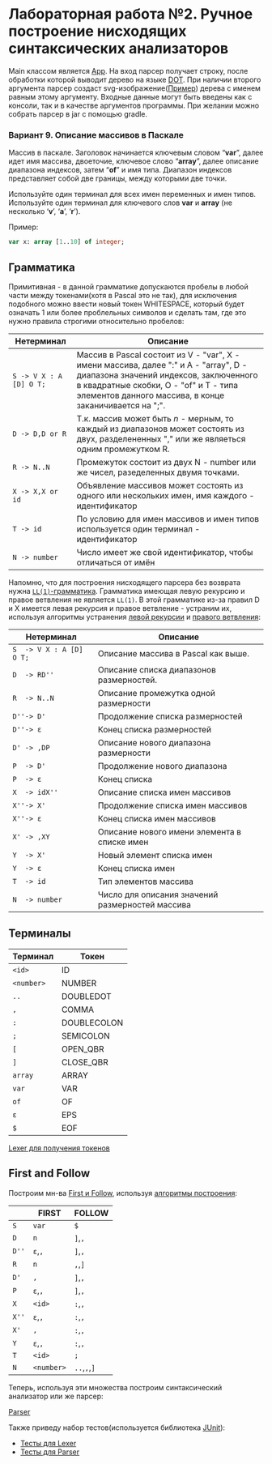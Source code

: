 # Лабораторная работа №2. Ручное построение нисходящих синтаксических анализаторов

   Main классом является [App](src/main/kotlin/ru/itmo/chizhikov/App.kt). На вход парсер получает строку, после обработки которой выводит дерево на языке [DOT](https://en.wikipedia.org/wiki/DOT_(graph_description_language)). При наличии второго аргумента парсер создаст svg-изображение([Пример](example.svg)) дерева с именем равным этому аргументу. 
Входные данные могут быть введены как с консоли, так и в качестве аргументов программы. При желании можно собрать парсер в jar с помощью gradle.


### Вариант 9. Описание массивов в Паскале

Массив в паскале. Заголовок начинается ключевым словом “**var**”, далее идет имя массива, двоеточие, ключевое слово
 “**array**”, далее описание диапазона индексов, затем “**of**” и имя типа. Диапазон индексов представляет собой две 
 границы, между которыми две точки.
 
Используйте один терминал для всех имен переменных и имен типов. Используйте один терминал для ключевого слов **var** 
и **array** (не несколько ‘**v**’, ‘**a**’, ‘**r**’).

Пример:
 ```Pascal
var x: array [1..10] of integer;
```

## Грамматика

Примитивная - в данной грамматике допускаются пробелы в любой части между токенами(хотя в Pascal это не так), для исключения подобного можно ввести новый токен WHITESPACE, который будет означать 1 или более проблельных символов и сделать там, где это нужно правила строгими относительно пробелов:

| Нетерминал                 | Описание                                                                                                                                                                                                                             |
|----------------------------|--------------------------------------------------------------------------------------------------------------------------------------------------------------------------------------------------------------------------------------|
| `S -> V X : A [D] O T;`    | Массив в Pascal состоит из V - "var", X - имени массива, далее ":" и A - "array", D - диапазона значений индексов, заключенного в квадратные скобки, O - "of" и T - типа элементов данного массива, в конце заканичивается на ";".   |
|  `D -> D,D or R`           | Т.к. массив может быть _n_ - мерным, то каждый из диапазонов может состоять из двух, разделененных "," или же являеться одним промежутком R.                                                                                         |
| `R -> N..N`                | Промежуток состоит из двух N - number или же чисел, разеделенных двумя точками.                                                                                                                                                      |                                                                                                                                                                                            |
|  `X -> X,X or id`          | Объявление массивов может состоять из одного или нескольких имен, имя каждого - идентификатор                                                                                                                                        |
| `T -> id`                  | По условию для имен массивов и имен типов используется один терминал - идентификатор                                                                                                                                                 |
| `N -> number`              | Число имеет же свой идентификатор, чтобы отличаться от имён                                                                                                                                                                          |                                                                                                                                                                                        |

Напомню, что для построения нисходящего парсера без возврата нужна [`LL(1)`-грамматика](https://neerc.ifmo.ru/wiki/index.php?title=LL(k)-%D0%B3%D1%80%D0%B0%D0%BC%D0%BC%D0%B0%D1%82%D0%B8%D0%BA%D0%B8,_%D0%BC%D0%BD%D0%BE%D0%B6%D0%B5%D1%81%D1%82%D0%B2%D0%B0_FIRST_%D0%B8_FOLLOW).
Грамматика имеющая левую рекурсию и правое ветвления не является `LL(1)`. В этой грамматике из-за правил D и X имеется левая рекурсия и правое ветвление - устраним их, используя алгоритмы устранения [левой рекурсии](https://neerc.ifmo.ru/wiki/index.php?title=%D0%A3%D1%81%D1%82%D1%80%D0%B0%D0%BD%D0%B5%D0%BD%D0%B8%D0%B5_%D0%BB%D0%B5%D0%B2%D0%BE%D0%B9_%D1%80%D0%B5%D0%BA%D1%83%D1%80%D1%81%D0%B8%D0%B8) и [правого ветвления](https://neerc.ifmo.ru/wiki/index.php?title=LL(k)-%D0%B3%D1%80%D0%B0%D0%BC%D0%BC%D0%B0%D1%82%D0%B8%D0%BA%D0%B8,_%D0%BC%D0%BD%D0%BE%D0%B6%D0%B5%D1%81%D1%82%D0%B2%D0%B0_FIRST_%D0%B8_FOLLOW#defLLK):

| Нетерминал              | Описание                                                                                 |
|-------------------------|------------------------------------------------------------------------------------------|
| `S  -> V X : A [D] O T;`| Описание массива в Pascal как выше.                                                      |
| `D  -> RD''`            | Описание списка диапазонов размерностей.                                                 |
| `R  -> N..N`            | Описание промежутка одной размерности                                                    |
| `D''-> D'`              | Продолжение списка размерностей                                                          |
| `D''-> ε`               | Конец списка размерностей                                                                |
| `D' -> ,DP`             | Описание нового диапазона размерности                                                    |
| `P  -> D'`              | Продолжение нового диапазона                                                             |
| `P  -> ε `              | Конец списка                                                                             |
| `X  -> idX''`           | Описание списка имен массивов                                                            |                                                                            |
| `X''-> X'`              | Продолжение списка имен массивов                                                         |
| `X''-> ε`               | Конец списка имен массивов                                                               |
| `X' -> ,XY`             | Описание нового имени элемента в списке имен                                             |
| `Y  -> X'`              | Новый элемент списка имен                                                                |
| `Y  -> ε`               | Конец списка имен                                                                        |
| `T  -> id`              | Тип элементов массива                                                                    |
| `N  -> number`          | Число для описания значений размерностей массива                                         |

## Терминалы

| Терминал  | Токен      |
|-----------|------------|
| `<id>`    | ID         |
| `<number>`| NUMBER     |
| `..`      | DOUBLEDOT  |
| `,`       | COMMA      |
| `:`       | DOUBLECOLON|
| `;`       | SEMICOLON  |  
| `[`       | OPEN_QBR   |
| `]`       | CLOSE_QBR  |
| `array`   | ARRAY      |
|  `var`    | VAR        |
|  `of`     | OF         |
|  `ε`      | EPS        |
|  `$`      | EOF        |

[Lexer для получения токенов](src/main/kotlin/ru/itmo/chizhikov/Lexer.kt)

## First and Follow

Построим мн-ва [First и Follow](https://neerc.ifmo.ru/wiki/index.php?title=LL(k)-%D0%B3%D1%80%D0%B0%D0%BC%D0%BC%D0%B0%D1%82%D0%B8%D0%BA%D0%B8,_%D0%BC%D0%BD%D0%BE%D0%B6%D0%B5%D1%81%D1%82%D0%B2%D0%B0_FIRST_%D0%B8_FOLLOW#defLLK), используя [алгоритмы построения](https://neerc.ifmo.ru/wiki/index.php?title=%D0%9F%D0%BE%D1%81%D1%82%D1%80%D0%BE%D0%B5%D0%BD%D0%B8%D0%B5_FIRST_%D0%B8_FOLLOW):

|      | FIRST     | FOLLOW     |
|------|-----------|------------|
| `S`  | `var`     | `$`        |
| `D`  | `n`       | `]`,`,`    |
| `D''`| `ε`,`,`   | `]`,`,`    |
| `R`  | `n`       | `,`,`]`    |
| `D'` | `,`       | `]`,`,`    |
| `P`  | `ε`,`,`   | `]`,`,`    |
| `X`  | `<id>`    | `:`,`,`    |
| `X''`| `ε`,`,`   | `:`,`,`    |
| `X'` | `,`       | `:`,`,`    |
| `Y`  | `ε`,`,`   |  `:`,`,`   |
| `T`  | `<id>`    | `;`        |
| `N`  | `<number>`| `..`,`,`,`]`|

Теперь, используя эти множества построим синтаксический анализатор или же парсер:

[Parser](src/main/kotlin/ru/itmo/chizhikov/Parser.kt)

Также приведу набор тестов(используется библиотека [JUnit](https://junit.org/junit5/)):

* [Тесты для Lexer](src/test/kotlin/ru/itmo/chizhikov/LexerTest.kt)
* [Тесты для Parser](src/test/kotlin/ru/itmo/chizhikov/ParserTest.kt)
